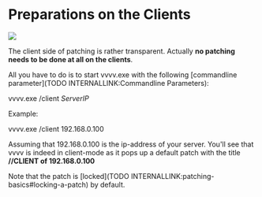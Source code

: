 # Preparations on the Clients

![](~/img/Boygrouping-ClientWindow.png "")   




The client side of patching is rather transparent. Actually **no patching needs to be done at all on the clients**.   

All you have to do is to start vvvv.exe with the following [commandline parameter](TODO INTERNALLINK:Commandline Parameters):  

 vvvv.exe /client *ServerIP*

Example:  

 vvvv.exe /client 192.168.0.100

Assuming that 192.168.0.100 is the ip-address of your server. You'll see that vvvv is indeed in client-mode as it pops up a default patch with the title **//CLIENT of 192.168.0.100**  

Note that the patch is [locked](TODO INTERNALLINK:patching-basics#locking-a-patch) by default.  


